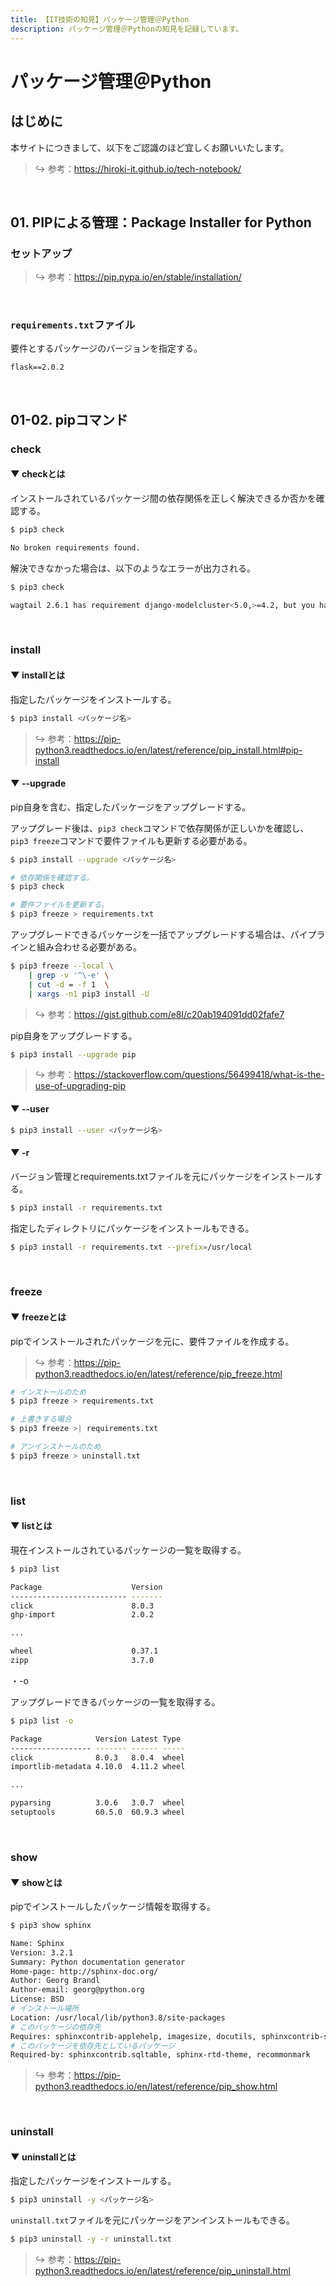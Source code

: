 ```yaml
---
title: 【IT技術の知見】パッケージ管理＠Python
description: パッケージ管理＠Pythonの知見を記録しています。
---
```


# パッケージ管理＠Python

## はじめに

本サイトにつきまして、以下をご認識のほど宜しくお願いいたします。

> ↪️ 参考：https://hiroki-it.github.io/tech-notebook/

<br>

## 01. PIPによる管理：Package Installer for Python

### セットアップ

> ↪️ 参考：https://pip.pypa.io/en/stable/installation/

<br>

### `requirements.txt`ファイル

要件とするパッケージのバージョンを指定する。

```
flask==2.0.2
```

<br>

## 01-02. pipコマンド

### check

#### ▼ checkとは

インストールされているパッケージ間の依存関係を正しく解決できるか否かを確認する。

```bash
$ pip3 check

No broken requirements found.
```

解決できなかった場合は、以下のようなエラーが出力される。

```bash
$ pip3 check

wagtail 2.6.1 has requirement django-modelcluster<5.0,>=4.2, but you have django-modelcluster 5.0.
```

<br>

### install

#### ▼ installとは

指定したパッケージをインストールする。

```bash
$ pip3 install <パッケージ名>
```

> ↪️ 参考：https://pip-python3.readthedocs.io/en/latest/reference/pip_install.html#pip-install

#### ▼ --upgrade

pip自身を含む、指定したパッケージをアップグレードする。

アップグレード後は、`pip3 check`コマンドで依存関係が正しいかを確認し、`pip3 freeze`コマンドで要件ファイルも更新する必要がある。

```bash
$ pip3 install --upgrade <パッケージ名>

# 依存関係を確認する。
$ pip3 check

# 要件ファイルを更新する。
$ pip3 freeze > requirements.txt
```

アップグレードできるパッケージを一括でアップグレードする場合は、パイプラインと組み合わせる必要がある。

```bash
$ pip3 freeze --local \
    | grep -v '^\-e' \
    | cut -d = -f 1  \
    | xargs -n1 pip3 install -U
```

> ↪️ 参考：https://gist.github.com/e8l/c20ab194091dd02fafe7

pip自身をアップグレードする。

```bash
$ pip3 install --upgrade pip
```

> ↪️ 参考：https://stackoverflow.com/questions/56499418/what-is-the-use-of-upgrading-pip

#### ▼ --user

```bash
$ pip3 install --user <パッケージ名>
```

#### ▼ -r

バージョン管理とrequirements.txtファイルを元にパッケージをインストールする。

```bash
$ pip3 install -r requirements.txt
```

指定したディレクトリにパッケージをインストールもできる。

```bash
$ pip3 install -r requirements.txt --prefix=/usr/local
```

<br>

### freeze

#### ▼ freezeとは

pipでインストールされたパッケージを元に、要件ファイルを作成する。

> ↪️ 参考：https://pip-python3.readthedocs.io/en/latest/reference/pip_freeze.html

```bash
# インストールのため
$ pip3 freeze > requirements.txt

# 上書きする場合
$ pip3 freeze >| requirements.txt
```

```bash
# アンインストールのため
$ pip3 freeze > uninstall.txt
```

<br>

### list

#### ▼ listとは

現在インストールされているパッケージの一覧を取得する。

```bash
$ pip3 list

Package                    Version
-------------------------- -------
click                      8.0.3
ghp-import                 2.0.2

...

wheel                      0.37.1
zipp                       3.7.0
```

・-o

アップグレードできるパッケージの一覧を取得する。

```bash
$ pip3 list -o

Package            Version Latest Type
------------------ ------- ------ -----
click              8.0.3   8.0.4  wheel
importlib-metadata 4.10.0  4.11.2 wheel

...

pyparsing          3.0.6   3.0.7  wheel
setuptools         60.5.0  60.9.3 wheel
```

<br>

### show

#### ▼ showとは

pipでインストールしたパッケージ情報を取得する。

```bash
$ pip3 show sphinx

Name: Sphinx
Version: 3.2.1
Summary: Python documentation generator
Home-page: http://sphinx-doc.org/
Author: Georg Brandl
Author-email: georg@python.org
License: BSD
# インストール場所
Location: /usr/local/lib/python3.8/site-packages
# このパッケージの依存先
Requires: sphinxcontrib-applehelp, imagesize, docutils, sphinxcontrib-serializinghtml, snowballstemmer, sphinxcontrib-htmlhelp, sphinxcontrib-devhelp, sphinxcontrib-jsmath, setuptools, packaging, Pygments, babel, alabaster, sphinxcontrib-qthelp, requests, Jinja2
# このパッケージを依存先としているパッケージ
Required-by: sphinxcontrib.sqltable, sphinx-rtd-theme, recommonmark
```

> ↪️ 参考：https://pip-python3.readthedocs.io/en/latest/reference/pip_show.html

<br>

### uninstall

#### ▼ uninstallとは

指定したパッケージをインストールする。

```bash
$ pip3 uninstall -y <パッケージ名>
```

`uninstall.txt`ファイルを元にパッケージをアンインストールもできる。

```bash
$ pip3 uninstall -y -r uninstall.txt
```

> ↪️ 参考：https://pip-python3.readthedocs.io/en/latest/reference/pip_uninstall.html

<br>
